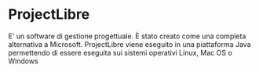 # ProjectLibre

E' un software di gestione progettuale. 
È stato creato come una completa alternativa a Microsoft. 
ProjectLibre viene eseguito in una piattaforma Java permettendo di essere eseguita sui sistemi operativi Linux, Mac OS o Windows

<!--stackedit_data:
eyJoaXN0b3J5IjpbMTM3NTI2MjQxMCwxNTY2Njg0MDQ0XX0=
-->